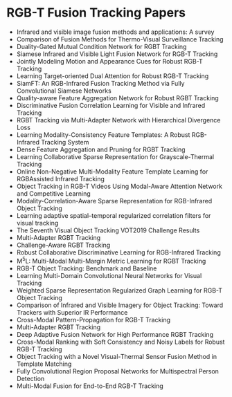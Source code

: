# RGB-T Fusion Tracking Papers

<ul>

                             

 <li><a target="_blank" href="https://github.com/manjunath5496/RGB-T-Fusion-Tracking-Papers/blob/master/r(1).pdf" style="text-decoration:none;">Infrared and visible image fusion methods and applications: A survey</a></li>

 <li><a target="_blank" href="https://github.com/manjunath5496/RGB-T-Fusion-Tracking-Papers/blob/master/r(2).pdf" style="text-decoration:none;">Comparison of Fusion Methods for Thermo-Visual Surveillance Tracking</a></li>

<li><a target="_blank" href="https://github.com/manjunath5496/RGB-T-Fusion-Tracking-Papers/blob/master/r(3).pdf" style="text-decoration:none;">Duality-Gated Mutual Condition Network for RGBT Tracking</a></li>
 <li><a target="_blank" href="https://github.com/manjunath5496/RGB-T-Fusion-Tracking-Papers/blob/master/r(4).pdf" style="text-decoration:none;">Siamese Infrared and Visible Light Fusion Network for RGB-T Tracking</a></li>                              
<li><a target="_blank" href="https://github.com/manjunath5496/RGB-T-Fusion-Tracking-Papers/blob/master/r(5).pdf" style="text-decoration:none;">Jointly Modeling Motion and Appearance Cues for Robust RGB-T Tracking</a></li>
<li><a target="_blank" href="https://github.com/manjunath5496/RGB-T-Fusion-Tracking-Papers/blob/master/r(6).pdf" style="text-decoration:none;">Learning Target-oriented Dual Attention for Robust RGB-T Tracking</a></li>
 <li><a target="_blank" href="https://github.com/manjunath5496/RGB-T-Fusion-Tracking-Papers/blob/master/r(7).pdf" style="text-decoration:none;">SiamFT: An RGB-Infrared Fusion Tracking Method via Fully Convolutional Siamese Networks</a></li>

 <li><a target="_blank" href="https://github.com/manjunath5496/RGB-T-Fusion-Tracking-Papers/blob/master/r(8).pdf" style="text-decoration:none;"> Quality-aware Feature Aggregation Network for Robust RGBT Tracking</a></li>
   <li><a target="_blank" href="https://github.com/manjunath5496/RGB-T-Fusion-Tracking-Papers/blob/master/r(9).pdf" style="text-decoration:none;">Discriminative Fusion Correlation Learning for Visible and Infrared Tracking</a></li>
  
   
 <li><a target="_blank" href="https://github.com/manjunath5496/RGB-T-Fusion-Tracking-Papers/blob/master/r(10).pdf" style="text-decoration:none;">RGBT Tracking via Multi-Adapter Network with Hierarchical Divergence Loss </a></li>                              
<li><a target="_blank" href="https://github.com/manjunath5496/RGB-T-Fusion-Tracking-Papers/blob/master/r(11).pdf" style="text-decoration:none;">Learning Modality-Consistency Feature Templates: A Robust RGB-Infrared Tracking System</a></li>
<li><a target="_blank" href="https://github.com/manjunath5496/RGB-T-Fusion-Tracking-Papers/blob/master/r(12).pdf" style="text-decoration:none;">Dense Feature Aggregation and Pruning for RGBT Tracking</a></li>
<li><a target="_blank" href="https://github.com/manjunath5496/RGB-T-Fusion-Tracking-Papers/blob/master/r(13).pdf" style="text-decoration:none;">Learning Collaborative Sparse Representation for Grayscale-Thermal Tracking</a></li>

<li><a target="_blank" href="https://github.com/manjunath5496/RGB-T-Fusion-Tracking-Papers/blob/master/r(14).pdf" style="text-decoration:none;">Online Non-Negative Multi-Modality Feature Template Learning for RGBAssisted Infrared Tracking</a></li>
                              
<li><a target="_blank" href="https://github.com/manjunath5496/RGB-T-Fusion-Tracking-Papers/blob/master/r(15).pdf" style="text-decoration:none;">Object Tracking in RGB-T Videos Using Modal-Aware Attention Network and Competitive Learning</a></li>

<li><a target="_blank" href="https://github.com/manjunath5496/RGB-T-Fusion-Tracking-Papers/blob/master/r(16).pdf" style="text-decoration:none;">Modality-Correlation-Aware Sparse Representation for RGB-Infrared Object Tracking</a></li>

  <li><a target="_blank" href="https://github.com/manjunath5496/RGB-T-Fusion-Tracking-Papers/blob/master/r(17).pdf" style="text-decoration:none;">Learning adaptive spatial–temporal regularized correlation filters for visual tracking</a></li>   
  
<li><a target="_blank" href="https://github.com/manjunath5496/RGB-T-Fusion-Tracking-Papers/blob/master/r(18).pdf" style="text-decoration:none;">The Seventh Visual Object Tracking VOT2019 Challenge Results</a></li> 

  
<li><a target="_blank" href="https://github.com/manjunath5496/RGB-T-Fusion-Tracking-Papers/blob/master/r(19).pdf" style="text-decoration:none;">Multi-Adapter RGBT Tracking</a></li> 

<li><a target="_blank" href="https://github.com/manjunath5496/RGB-T-Fusion-Tracking-Papers/blob/master/r(20).pdf" style="text-decoration:none;">Challenge-Aware RGBT Tracking</a></li>

<li><a target="_blank" href="https://github.com/manjunath5496/RGB-T-Fusion-Tracking-Papers/blob/master/r(21).pdf" style="text-decoration:none;">Robust Collaborative Discriminative Learning for RGB-Infrared Tracking</a></li>
<li><a target="_blank" href="https://github.com/manjunath5496/RGB-T-Fusion-Tracking-Papers/blob/master/r(22).pdf" style="text-decoration:none;">M<sup>5</sup>L: Multi-Modal Multi-Margin Metric Learning for RGBT Tracking</a></li> 
 <li><a target="_blank" href="https://github.com/manjunath5496/RGB-T-Fusion-Tracking-Papers/blob/master/r(23).pdf" style="text-decoration:none;">RGB-T Object Tracking: Benchmark and Baseline</a></li> 
 

   <li><a target="_blank" href="https://github.com/manjunath5496/RGB-T-Fusion-Tracking-Papers/blob/master/r(24).pdf" style="text-decoration:none;">Learning Multi-Domain Convolutional Neural Networks for Visual Tracking</a></li>
 
   <li><a target="_blank" href="https://github.com/manjunath5496/RGB-T-Fusion-Tracking-Papers/blob/master/r(25).pdf" style="text-decoration:none;">Weighted Sparse Representation Regularized Graph Learning for RGB-T Object Tracking</a></li>                              
 <li><a target="_blank" href="https://github.com/manjunath5496/RGB-T-Fusion-Tracking-Papers/blob/master/r(26).pdf" style="text-decoration:none;">Comparison of Infrared and Visible Imagery for Object Tracking: Toward Trackers with Superior IR Performance</a></li>
 <li><a target="_blank" href="https://github.com/manjunath5496/RGB-T-Fusion-Tracking-Papers/blob/master/r(27).pdf" style="text-decoration:none;">Cross-Modal Pattern-Propagation for RGB-T Tracking</a></li>
   
 
   <li><a target="_blank" href="https://github.com/manjunath5496/RGB-T-Fusion-Tracking-Papers/blob/master/r(28).pdf" style="text-decoration:none;">Multi-Adapter RGBT Tracking</a></li>
 
   <li><a target="_blank" href="https://github.com/manjunath5496/RGB-T-Fusion-Tracking-Papers/blob/master/r(29).pdf" style="text-decoration:none;">Deep Adaptive Fusion Network for High Performance RGBT Tracking </a></li>                              

  <li><a target="_blank" href="https://github.com/manjunath5496/RGB-T-Fusion-Tracking-Papers/blob/master/r(30).pdf" style="text-decoration:none;">Cross-Modal Ranking with Soft Consistency and Noisy Labels for Robust RGB-T Tracking</a></li>
 
   <li><a target="_blank" href="https://github.com/manjunath5496/RGB-T-Fusion-Tracking-Papers/blob/master/r(31).pdf" style="text-decoration:none;">Object Tracking with a Novel Visual-Thermal Sensor Fusion Method in Template Matching</a></li> 
    <li><a target="_blank" href="https://github.com/manjunath5496/RGB-T-Fusion-Tracking-Papers/blob/master/r(32).pdf" style="text-decoration:none;">Fully Convolutional Region Proposal Networks for Multispectral Person Detection</a></li> 

   <li><a target="_blank" href="https://github.com/manjunath5496/RGB-T-Fusion-Tracking-Papers/blob/master/r(33).pdf" style="text-decoration:none;">Multi-Modal Fusion for End-to-End RGB-T Tracking</a></li>                              

  </ul>
    
    
